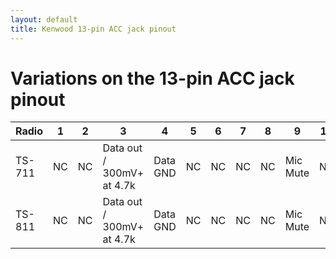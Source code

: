 ```yaml
---
layout: default
title: Kenwood 13-pin ACC jack pinout
---
```


# Variations on the 13-pin ACC jack pinout

| Radio | 1 | 2 | 3 | 4 | 5 | 6 | 7 | 8 | 9 | 10 | 11 | 12 | 13 |
| ----- | --- | --- | --- | --- | --- | --- | --- | --- | --- | ---- | ---- | ---- | ---- |
| TS-711 | NC | NC | Data out / 300mV+ at 4.7k | Data GND | NC | NC | NC | NC | Mic Mute | NC | Data Input / 500mV | Data Input GND | Standby |
| TS-811 | NC | NC | Data out / 300mV+ at 4.7k | Data GND | NC | NC | NC | NC | Mic Mute | NC | Data Input / 500mV | Data Input GND | Standby |


